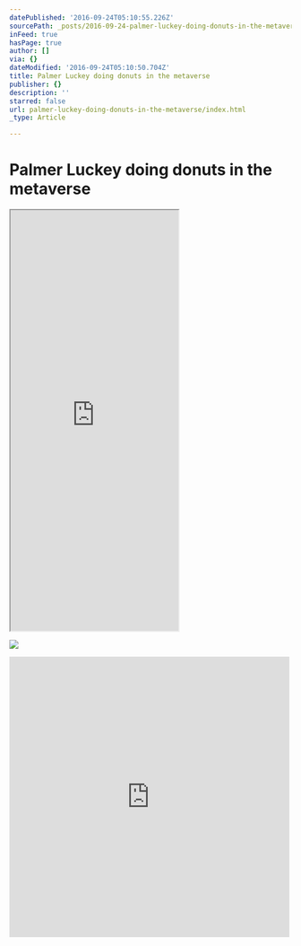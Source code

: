 ```yaml
---
datePublished: '2016-09-24T05:10:55.226Z'
sourcePath: _posts/2016-09-24-palmer-luckey-doing-donuts-in-the-metaverse.md
inFeed: true
hasPage: true
author: []
via: {}
dateModified: '2016-09-24T05:10:50.704Z'
title: Palmer Luckey doing donuts in the metaverse
publisher: {}
description: ''
starred: false
url: palmer-luckey-doing-donuts-in-the-metaverse/index.html
_type: Article

---
```

# Palmer Luckey doing donuts in the metaverse

<iframe src="https://the-grid.github.io/ed-userhtml/?g=eJwlzUkOAiEQAMCvEIzXgdmYhln-AtosiQQCnai_92B9oI7km83IenucPBLVboSwtQ4ZMZcylBbELaROQlr0To2g3QzL6pfVaTV6UBPChrMCzjp9X3jyd3pSNFredxYxhUhmm2T98OsQ_-z6Aco1JSU" height="750" style=""></iframe>

![](https://s3-us-west-2.amazonaws.com/the-grid-img/p/cb0bf7ab83af1f5cb66acb43f9449a90d92c0c60.jpg)

<iframe src="https://cdn.embedly.com/widgets/media.html?src=https%3A%2F%2Fw.soundcloud.com%2Fplayer%2F%3Fvisual%3Dtrue%26url%3Dhttp%253A%252F%252Fapi.soundcloud.com%252Ftracks%252F222969505%26show_artwork%3Dtrue&amp;url=https%3A%2F%2Fsoundcloud.com%2Ftycho%2Felsewhere-burning-man-sunrise-set-2015&amp;image=http%3A%2F%2Fi1.sndcdn.com%2Fartworks-000128924243-gpl7z1-t500x500.jpg&amp;key=b7d04c9b404c499eba89ee7072e1c4f7&amp;type=text%2Fhtml&amp;schema=soundcloud" width="500" height="500" scrolling="no" frameborder="0" allowfullscreen="" style=""></iframe>